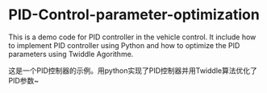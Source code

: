 # PID-Control-parameter-optimization
This is a demo code for PID controller in the vehicle control. It include how to implement PID controller using Python and how to optimize the PID parameters using Twiddle Agorithme.

这是一个PID控制器的示例。用python实现了PID控制器并用Twiddle算法优化了PID参数~
